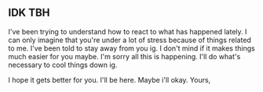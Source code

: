 ## IDK TBH
I've been trying to understand how to react to what has happened lately. I can only imagine that you're under a lot of stress because of things related to me. I've been told to stay away from you ig. I don't mind if it makes things much easier for you maybe. I'm sorry all this is happening. I'll do what's necessary to cool things down ig. 

I hope it gets better for you. I'll be here. Maybe i'll okay.
Yours,
<!--stackedit_data:
eyJoaXN0b3J5IjpbMjgyNzgzMTgyLDIxMzMxNDM3NzQsLTcxMT
Q4Mzg4OCwtODc5MzY5NzgzLC00MDk2NjMwMiwtMTQyMzk1NDUw
NywtMjE0NDQ3ODUxM119
-->